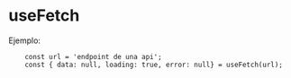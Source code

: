 # useFetch

Ejemplo:
```
    const url = 'endpoint de una api';
    const { data: null, loading: true, error: null} = useFetch(url);
```